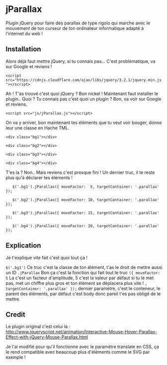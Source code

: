 # jParallax
Plugin jQuery pour faire des parallax de type rigolo qui marche avec le mouvement de ton curseur de ton ordinateur informatique adapté à l'internet du web !

## Installation

Alors déjà faut mettre jQuery, si tu connais pas... C'est problématique, va sur Google et reviens !

`<script src="https://cdnjs.cloudflare.com/ajax/libs/jquery/3.2.1/jquery.min.js"></script>`

Ah ! T'as trouvé c'est quoi jQuery ? Bon nickel ! Maintenant faut installer le plugin.. Quoi ? Tu connais pas c'est quoi un plugin ? Bon, va voir sur Google et reviens.

`<script src="js/jParallax.js"></script>`

On va y arriver, bon maintenant tes éléments que tu veut voir bouger, donne leur une classe en Hache TML.

`<div class="bg1"></div>`

`<div class="bg2"></div>`

`<div class="bg3"></div>`

`<div class="bg4"></div>`

T'es la ? Non.. Mais reviens c'est presque fini ! Un dernier truc, il te reste plus qu'à déclarer tes éléments !

`	$('.bg1').jParallax({ moveFactor:  5, targetContainer: '.parallax' });`

`	$('.bg2').jParallax({ moveFactor: 10, targetContainer: '.parallax' });`

`	$('.bg3').jParallax({ moveFactor: 15, targetContainer: '.parallax' });`

`	$('.bg4').jParallax({ moveFactor: 20, targetContainer: '.parallax' });`

## Explication

Je t'explique vite fait c'est quoi tout ça !

`$('.bg1')` Ce truc c'est la classe de ton élément, t'as le droit de mettre aussi un ID `.jParallax` Bon ça c'est la fonction qui fait tout le truc `({ moveFactor:  5` La c'est un facteur d'amplitude, 5 c'est la valeur par défaut si tu le met pas, met un chiffre plus gros et ton élément se déplacera plus vite ! `, targetContainer: '.parallax' });` dernier paramètre, c'est le conteneur, le parent des éléments, par défaut c'est body donc pareil t'es pas obligé de le mettre.

## Credit

Le plugin original c'est celui la : http://www.jqueryscript.net/animation/Interactive-Mouse-Hover-Parallax-Effect-with-jQuery-Mouse-Parallax.html

Je l'ai modifié pour qu'il fonctionne avec le paramètre translate en CSS, ça le rend compatible avec beaucoup plus d'éléments comme le SVG par exemple !
